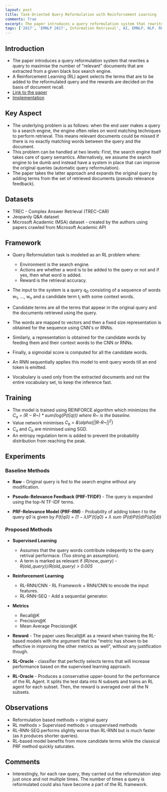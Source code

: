 ```yaml
---
layout: post
title: Task-Oriented Query Reformulation with Reinforcement Learning
comments: True
excerpt: The paper introduces a query reformulation system that rewrites a query to maximise the number of "relevant" documents that are extracted from a given black box search engine.
tags: ['2017', 'EMNLP 2017', Information Retrieval', AI, EMNLP, NLP, RL]
---
```


## Introduction

* The paper introduces a query reformulation system that rewrites a query to maximise the number of "relevant" documents that are extracted from a given black box search engine.
* A Reinforcement Learning (RL) agent selects the terms that are to be added to the reformulated query and the rewards are decided on the basis of document recall. 
* [Link to the paper](https://arxiv.org/abs/1704.04572)
* [Implementation](https://github.com/nyu-dl/QueryReformulator)

## Key Aspect

* The underlying problem is as follows: when the end user makes a query to a search engine, the engine often relies on word matching techniques to perform retrieval. This means relevant documents could be missed if there is no exactly matching words between the query and the document.
* This problem can be handled at two levels: First, the search engine itself takes care of query semantics. Alternatively, we assume the search engine to be dumb and instead have a system in place that can improve the original queries (automatic query reformulation).
* The paper takes the latter approach and expands the original query by adding terms from the set of retrieved documents (pseudo relevance feedback).

## Datasets

* TREC - Complex Answer Retrieval (TREC-CAR)
* Jeopardy Q&A dataset
* Microsoft Academic (MSA) dataset - created by the authors using papers crawled from Microsoft Academic API

## Framework

* Query Reformulation task is modeled as an RL problem where:
    * Environment is the search engine.
    * Actions are whether a word is to be added to the query or not and if yes, then what word is added.
    * Reward is the retrieval accuracy.

* The input to the system is a query q<sub>0</sub> consisting of a sequence of words w<sub>1</sub>, ..., w<sub>n</sub> and a candidate term t<sub>i</sub> with some context words. 
* Candidate terms are all the terms that appear in the original query and the documents retrieved using the query.
* The words are mapped to vectors and then a fixed size representation is obtained for the sequence using CNN's or RNNs.
* Similarly, a representation is obtained for the candidate words by feeding them and their context words to the CNN or RNNs.
* Finally, a sigmoidal score is computed for all the candidate words.
* An RNN sequentially applies this model to emit query words till an end token is emitted.
* Vocabulary is used only from the extracted documents and not the entire vocabulary set, to keep the inference fast.

## Training

* The model is trained using REINFORCE algorithm which minimizes the *C<sub>a</sub> = (R − R~) \* sum(log(P(t\|q))) where R~ is the baseline.*
* Value network minimises *C<sub>b</sub> = &\alpha(\|\|R-R~\|\|<sup>2</sup>)*
* *C<sub>a</sub>* and *C<sub>b</sub>* are minimised using SGD.
* An entropy regulation term is added to prevent the probability distribution from reaching the peak.

## Experiments

### Baseline Methods

* **Raw** - Original query is fed to the search engine without any modification.

* **Pseudo-Relevance Feedback (PRF-TFIDF)** - The query is expanded using the top-N TF-IDF terms.

* **PRF-Relevance Model (PRF-RM)** - Probability of adding token *t* to the query *q0* is given by *P(t\|q0) = (1 − λ)P′(t\|q0) + λ sum (P(d)P(t\|d)P(q0\|d))*

### Proposed Methods

* **Supervised Learning**
    * Assumes that the query words contribute indepently to the query retrival performace. (Too strong an assumption).
    * A term is marked as relevant if *(R(new_query) - R(old_query))/R(old_query) > 0.005*

* **Reinforcement Learning**
    * RL-RNN/CNN - RL Framework + RNN/CNN to encode the input features. 
    * RL-RNN-SEQ - Add a sequential generator.

* **Metrics**
    * Recall@K
    * Precision@K
    * Mean Average Precision@K

* **Reward** - The paper uses Recall@K as a reward when training the RL-based models with the argument that the "metric has shown to be effective in improving the other metrics as well", without any justification though.

* **SL-Oracle** - classifier that perfectly selects terms that will increase performance based on the supervised learning approach.

* **RL-Oracle** - Produces a conservative upper-bound for the performance of the RL Agent. It splits the test data into N subsets and trains an RL agent for each subset. Then, the reward is averaged over all the N subsets.

## Observations

* Reformulation based methods > original query
* RL methods > Supervised methods > unsupervised methods
* RL-RNN-SEQ performs slightly worse than RL-RNN but is much faster (as it produces shorter queries).
* RL-based model benefits from more candidate terms while the classical PRF method quickly saturates.

## Comments

* Interestingly, for each raw query, they carried out the reformulation step just once and not multiple times. The number of times a query is reformulated could also have become a part of the RL framework.